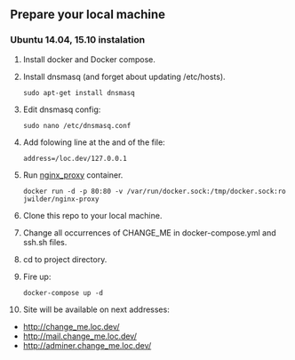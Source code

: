 ## Prepare your local machine
### Ubuntu 14.04, 15.10 instalation

1. Install docker and Docker compose.
2. Install dnsmasq (and forget about updating /etc/hosts).

    `sudo apt-get install dnsmasq`

3. Edit dnsmasq config:

    `sudo nano /etc/dnsmasq.conf`

4. Add folowing line at the and of the file:

    `address=/loc.dev/127.0.0.1`

5. Run [nginx_proxy](https://hub.docker.com/r/jwilder/nginx-proxy/) container.

    `docker run -d -p 80:80 -v /var/run/docker.sock:/tmp/docker.sock:ro jwilder/nginx-proxy`

6. Clone this repo to your local machine.
7. Change all occurrences of CHANGE_ME in docker-compose.yml and ssh.sh files.
8. cd to project directory.
9. Fire up:

   `docker-compose up -d`

10. Site will be available on next addresses:
* http://change_me.loc.dev/
* http://mail.change_me.loc.dev/
* http://adminer.change_me.loc.dev/

